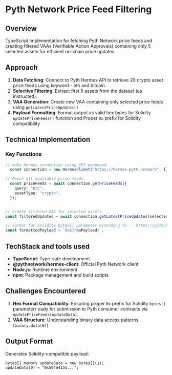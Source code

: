 # Pyth Network Price Feed Filtering

## Overview

TypeScript implementation for fetching Pyth Network price feeds and creating filtered VAAs (Verifiable Action Approvals) containing only 5 selected assets for efficient on-chain price updates.

## Approach

1. **Data Fetching**: Connect to Pyth Hermes API to retrieve 20 crypto asset price feeds using keyword - eth and bitcoin.
2. **Selective Filtering**: Extract first 5 assets from the dataset (as instructed).
3. **VAA Generation**: Create new VAA containing only selected price feeds using `getLatestPriceUpdates()`
4. **Payload Formatting**: Format output as valid hex bytes for Solidity `updatePriceFeeds()` function and  Proper `0x` prefix for Solidity compatibility 

## Technical Implementation


### Key Functions

```typescript
// make Hermes connection using API pexposed 
  const connection = new HermesClient("https://hermes.pyth.network", {});

// Fetch all available price feeds 
  const priceFeeds = await connection.getPriceFeeds({
    query: "btc",
    assetType: "crypto",
  });


// Create filtered VAA for selected assets
const filteredUpdates = await connection.getLatestPriceUpdates(selectedIds);

// Format for Solidity bytes[] parameter according to -  https://github.dev/pyth-network/pyth-crosschain/tree/main/target_chains/ethereum/contracts 
const formattedPayload = `0x${rawPayload}`;
```

## TechStack and tools used

- **TypeScript**: Type-safe development
- **@pythnetwork/hermes-client**: Official Pyth Network client
- **Node.js**: Runtime environment
- **npm**: Package management and build scripts

## Challenges Encountered

1. **Hex Format Compatibility**: Ensuring proper `0x` prefix for Solidity `bytes[]` parameterr eady for submission to Pyth consumer contracts via `updatePriceFeeds(updateData)`.
3. **VAA Structure**: Understanding binary data access patterns (`binary.data[0]`) 

## Output Format

Generates Solidity-compatible payload:

```solidity
bytes[] memory updateData = new bytes[](1);
updateData[0] = "0x504e4155..."; 
```


